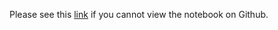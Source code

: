 Please see this [link](https://nbviewer.jupyter.org/github/voravich-ch/cass_ba_problemsets/blob/master/data_visualization/problemset_1/voravich_ch_smm635_prob1.ipynb) if you cannot view the notebook on Github.
